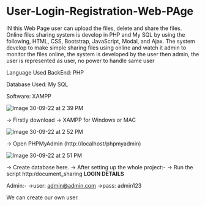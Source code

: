 # User-Login-Registration-Web-PAge

IN this Web Page user can upload the files, delete and share the files. 
Online files sharing system is develop in PHP and My SQL by using the following, HTML, CSS, Bootstrap, JavaScript, Modal, and Ajax. The system develop to make simple sharing files using online and watch it admin to monitor the files online, the system is developed by the user then admin, the user is represented as user, no power to handle same user

Language Used BackEnd:      PHP

Database Used:      My SQL

Software:           XAMPP

![Image 30-09-22 at 2 39 PM](https://user-images.githubusercontent.com/66518337/193235938-32f8645f-afab-409f-b0a9-fe6e4a52c61b.jpg)

-> Firstly download
-> XAMPP for Windows or MAC

![Image 30-09-22 at 2 52 PM](https://user-images.githubusercontent.com/66518337/193239087-5202a933-4003-49da-8bcb-1ac176207232.jpg)

-> Open PHPMyAdmin (http://localhost/phpmyadmin)

![Image 30-09-22 at 2 51 PM](https://user-images.githubusercontent.com/66518337/193239133-e6ac8b6a-d6cc-4cb4-b549-a5e47e2f5184.jpg)

-> Create database here.
-> After setting up the whole project:-
-> Run the script http:/document_sharing
**LOGIN DETAILS** 

Admin:-
->user: admin@admin.com
->pass: admin123

We can create our own user.
